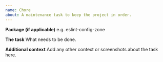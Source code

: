 ```yaml
---
name: Chore
about: A maintenance task to keep the project in order.
---
```


**Package (if applicable)**
e.g. eslint-config-zone

**The task**
What needs to be done.

**Additional context**
Add any other context or screenshots about the task here.
